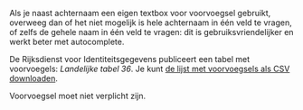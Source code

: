<!-- @license CC0-1.0 -->
<!-- markdownlint-disable MD041 -->

Als je naast achternaam een eigen textbox voor voorvoegsel gebruikt, overweeg dan of het niet mogelijk is hele achternaam in één veld te vragen, of zelfs de gehele naam in één veld te vragen: dit is gebruiksvriendelijker en werkt beter met autocomplete.

De Rijksdienst voor Identiteitsgegevens publiceert een tabel met voorvoegels: _Landelijke tabel 36_. Je kunt [de lijst met voorvoegsels als CSV downloaden](https://publicaties.rvig.nl/dsresource?objectid=cc448b91-6574-47d3-b458-1e7c6cded8cd).

Voorvoegsel moet niet verplicht zijn.
